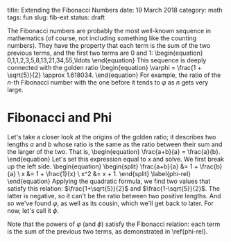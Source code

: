 title: Extending the Fibonacci Numbers
date: 19 March 2018
category: math
tags: fun
slug: fib-ext
status: draft

The Fibonacci numbers are probably the most well-known sequence in mathematics (of course, not including something like the counting numbers).
They have the property that each term is the sum of the two previous terms, and the first two terms are 0 and 1:
\begin{equation}
	0,1,1,2,3,5,8,13,21,34,55,\ldots
\end{equation}
This sequence is deeply connected with the golden ratio
\begin{equation}
	\varphi = \frac{1 + \sqrt{5}}{2} \approx 1.618034.
\end{equation}
For example, the ratio of the $n$-th Fibonacci number with the one before it tends to $\varphi$ as $n$ gets very large.

# Fibonacci and Phi
Let's take a closer look at the origins of the golden ratio; it describes two lengths $a$ and $b$ whose ratio is the same as the ratio between their sum and the larger of the two.
That is,
\begin{equation}
	\frac{a+b}{a} = \frac{a}{b}.
\end{equation}
Let's set this expression equal to $x$ and solve.
We first break up the left side.
\begin{equation}
	\begin{split}
		\frac{a+b}{a} &= 1 + \frac{b}{a} \\
		x &= 1 + \frac{1}{x} \\
		x^2 &= x + 1.
	\end{split}
	\label{phi-rel}
\end{equation}
Applying the quadratic formula, we find two values that satisfy this relation: $\frac{1+\sqrt{5}}{2}$ and $\frac{1-\sqrt{5}}{2}$.
The latter is negative, so it can't be the ratio between two positive lengths.
And so we've found $\varphi$, as well as its cousin, which we'll get back to later.
For now, let's call it $\phi$.

Note that the powers of $\varphi$ (and $\phi$) satisfy the Fibonacci relation: each term is the sum of the previous two terms, as demonstrated in \ref{phi-rel}.